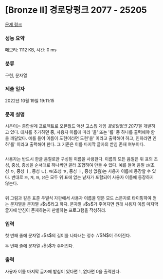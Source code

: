 # [Bronze II] 경로당펑크 2077 - 25205 

[문제 링크](https://www.acmicpc.net/problem/25205) 

### 성능 요약

메모리: 1112 KB, 시간: 0 ms

### 분류

구현, 문자열

### 제출 일자

2022년 10월 19일 19:11:15

### 문제 설명

<p>시은이는 종합설계 프로젝트로 오픈월드 액션 고스톱 게임 <em>경로당펑크 2077</em>을 개발하고 있다. 대사를 추가하던 중, 사용자 이름에 따라 '을' 또는 '를' 중 하나를 출력해야 함을 깨달았다. 예를 들어 이름이 도현이라면 도현'을' 이라고 출력해야 하고, 인하라면 인하'를' 이라고 출력해야 한다. 그 기준은 이름 마지막 글자의 받침 존재 여부이다.</p>

<p style="text-align: center;"><img alt="" src="https://upload.acmicpc.net/d255f32e-1f5e-4417-922a-2425e68151ae/-/preview/"></p>

<p>사용자는 반드시 한글 음절로만 구성된 이름을 사용한다. 이름의 모든 음절은 위 표의 초성, 중성, 종성을 순서대로 하나씩만 골라 조합하여 만들 수 있다. 예를 들어 음절 <code>인</code>(초성 ㅇ, 중성 ㅣ, 종성 ㄴ), <code>하</code>(초성 ㅎ, 중성 ㅏ, 종성 없음)는 사용자 이름에 등장할 수 있다. 반대로 <code>짜</code>, <code>계</code>, <code>와</code>, <code>삵</code>은 모두 위 표에 없는 낱자가 포함되어 사용자 이름에 등장하지 않는다.</p>

<p style="text-align: center;"><img alt="" src="https://upload.acmicpc.net/b091e984-89f4-4c99-af3e-a251bea7545c/-/preview/"></p>

<p>위 그림과 같은 표준 두벌식 자판에서 사용자 이름을 영문 모드 소문자로 타이핑하여 얻는 문자열을 문자열 <mjx-container class="MathJax" jax="CHTML" style="font-size: 109%; position: relative;"><mjx-math class="MJX-TEX" aria-hidden="true"><mjx-mi class="mjx-i"><mjx-c class="mjx-c1D460 TEX-I"></mjx-c></mjx-mi></mjx-math><mjx-assistive-mml unselectable="on" display="inline"><math xmlns="http://www.w3.org/1998/Math/MathML"><mi>s</mi></math></mjx-assistive-mml><span aria-hidden="true" class="no-mathjax mjx-copytext">$s$</span></mjx-container>라고 하자. 문자열 <mjx-container class="MathJax" jax="CHTML" style="font-size: 109%; position: relative;"><mjx-math class="MJX-TEX" aria-hidden="true"><mjx-mi class="mjx-i"><mjx-c class="mjx-c1D460 TEX-I"></mjx-c></mjx-mi></mjx-math><mjx-assistive-mml unselectable="on" display="inline"><math xmlns="http://www.w3.org/1998/Math/MathML"><mi>s</mi></math></mjx-assistive-mml><span aria-hidden="true" class="no-mathjax mjx-copytext">$s$</span></mjx-container>가 주어지면 원래 사용자 이름 마지막 글자에 받침이 존재하는지 판별하는 프로그램을 작성하라.</p>

### 입력 

 <p>첫 번째 줄에 문자열 <mjx-container class="MathJax" jax="CHTML" style="font-size: 109%; position: relative;"><mjx-math class="MJX-TEX" aria-hidden="true"><mjx-mi class="mjx-i"><mjx-c class="mjx-c1D460 TEX-I"></mjx-c></mjx-mi></mjx-math><mjx-assistive-mml unselectable="on" display="inline"><math xmlns="http://www.w3.org/1998/Math/MathML"><mi>s</mi></math></mjx-assistive-mml><span aria-hidden="true" class="no-mathjax mjx-copytext">$s$</span></mjx-container>의 길이를 나타내는 정수 <mjx-container class="MathJax" jax="CHTML" style="font-size: 109%; position: relative;"><mjx-math class="MJX-TEX" aria-hidden="true"><mjx-mi class="mjx-i"><mjx-c class="mjx-c1D441 TEX-I"></mjx-c></mjx-mi></mjx-math><mjx-assistive-mml unselectable="on" display="inline"><math xmlns="http://www.w3.org/1998/Math/MathML"><mi>N</mi></math></mjx-assistive-mml><span aria-hidden="true" class="no-mathjax mjx-copytext">$N$</span></mjx-container>이 주어진다.</p>

<p>두 번째 줄에 문자열 <mjx-container class="MathJax" jax="CHTML" style="font-size: 109%; position: relative;"><mjx-math class="MJX-TEX" aria-hidden="true"><mjx-mi class="mjx-i"><mjx-c class="mjx-c1D460 TEX-I"></mjx-c></mjx-mi></mjx-math><mjx-assistive-mml unselectable="on" display="inline"><math xmlns="http://www.w3.org/1998/Math/MathML"><mi>s</mi></math></mjx-assistive-mml><span aria-hidden="true" class="no-mathjax mjx-copytext">$s$</span></mjx-container>가 주어진다.</p>

### 출력 

 <p>사용자 이름 마지막 글자에 받침이 있다면 1, 없다면 0을 출력한다.</p>

